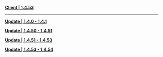 **[Client | 1.4.53](https://autopatchhk.yuanshen.com/client_app/beta_pc/20210327_0690d6381b6edc9d/GenshinImpact_beta_1.4.53.zip)**

-----

**[Update | 1.4.0 - 1.4.1](https://autopatchhk.yuanshen.com/client_app/beta_update/hk4e_global/2/game_1.4.0_1.4.1_diff_NvK0817X.zip)**

**[Update | 1.4.50 - 1.4.51](https://autopatchhk.yuanshen.com/client_app/beta_update/hk4e_global/2/game_1.4.50_1.4.51_diff_DR9eYm8O.zip)**

**[Update | 1.4.51 - 1.4.53](https://autopatchhk.yuanshen.com/client_app/beta_update/hk4e_global/6/zh-cn_1.4.51_1.4.53_diff_YRUhs24H.zip)**

**[Update | 1.4.53 - 1.4.54](https://autopatchhk.yuanshen.com/client_app/beta_update/hk4e_global/6/game_1.4.53_1.4.54_diff_hSgCyQi0.zip)**
